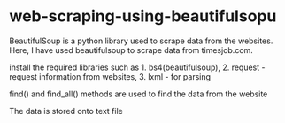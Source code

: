 # web-scraping-using-beautifulsopu
BeautifulSoup is a python library used to scrape data from the websites. Here, I have used beautifulsoup to scrape data from timesjob.com.

install the required libraries such as 
          1. bs4(beautifulsoup), 
          2. request - request information from websites, 
          3. lxml - for parsing

find() and find_all() methods are used to find the data from the website

The data is stored onto text file
